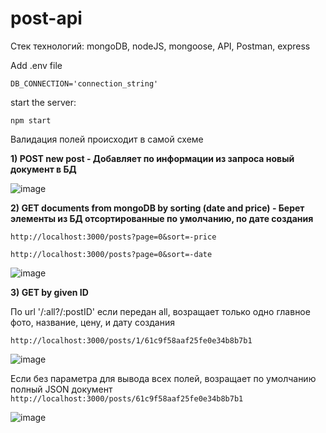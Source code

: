 # post-api
Cтек технологий: mongoDB, nodeJS, mongoose, API, Postman, express


Add .env file

```DB_CONNECTION='connection_string'```

start the server:

```npm start```

Валидация полей происходит в самой схеме

**1) POST new post - Добавляет по информации из запроса новый документ в БД**

![image](https://user-images.githubusercontent.com/89765480/147493735-3085104d-f27d-479d-8cea-d2274c4c9619.png)

**2) GET documents from mongoDB by sorting (date and price) - Берет элементы из БД отсортированные по умолчанию, по дате создания**

```http://localhost:3000/posts?page=0&sort=-price```

```http://localhost:3000/posts?page=0&sort=-date```

![image](https://user-images.githubusercontent.com/89765480/147493828-34fbd4e8-94e6-4184-a9d6-13e23d60a166.png)

**3) GET by given ID**

По url '/:all?/:postID' если передан all, возращает только одно главное фото, название, цену, и дату создания

```http://localhost:3000/posts/1/61c9f58aaf25fe0e34b8b7b1```


![image](https://user-images.githubusercontent.com/89765480/147494478-f50ddd44-e473-4712-97f7-f539f43f52f2.png)


Если без параметра для вывода всех полей, возращает по умолчанию полный JSON документ
```http://localhost:3000/posts/61c9f58aaf25fe0e34b8b7b1```


![image](https://user-images.githubusercontent.com/89765480/147494564-5e9300e4-d1ab-458e-ada7-02fb489819c0.png)
